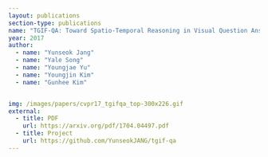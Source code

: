 ```yaml
---
layout: publications
section-type: publications
name: "TGIF-QA: Toward Spatio-Temporal Reasoning in Visual Question Answering"
year: 2017
author:
  - name: "Yunseok Jang"
  - name: "Yale Song"
  - name: "Youngjae Yu"
  - name: "Youngjin Kim"
  - name: "Gunhee Kim"


img: /images/papers/cvpr17_tgifqa_top-300x226.gif
external:
  - title: PDF
    url: https://arxiv.org/pdf/1704.04497.pdf
  - title: Project
    url: https://github.com/YunseokJANG/tgif-qa
---
```



